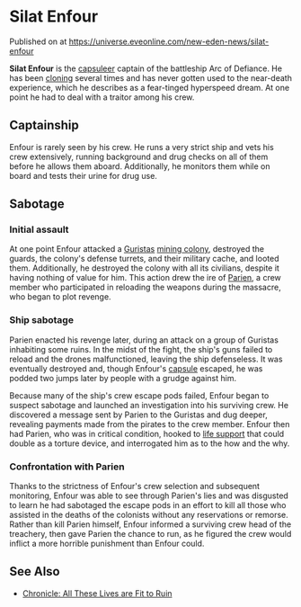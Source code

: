 # Silat Enfour
Published on  at https://universe.eveonline.com/new-eden-news/silat-enfour

**Silat Enfour** is the [capsuleer](15umOALoFBZxVS2oaggvJQ) captain of the
battleship Arc of Defiance. He has been [cloning](5y5CUyA9h4xXY40dInhn3o) several times and has never gotten used to
the near-death experience, which he describes as a fear-tinged
hyperspeed dream. At one point he had to deal with a traitor among his
crew.

Captainship
-----------

Enfour is rarely seen by his crew. He runs a very strict ship and vets
his crew extensively, running background and drug checks on all of them
before he allows them aboard. Additionally, he monitors them while on
board and tests their urine for drug use.

Sabotage
--------

### Initial assault

At one point Enfour attacked a [Guristas](55L861YhB1ZfaAST6ZbhdO) [mining colony](6NQhah6uyVb1Bzg0ifUe5N), destroyed the guards, the colony's
defense turrets, and their military cache, and looted them.
Additionally, he destroyed the colony with all its civilians, despite it
having nothing of value for him. This action drew the ire of
[Parien](1sjSpCCjGiskeadmrsgdKP), a crew member who participated in reloading
the weapons during the massacre, who began to plot revenge.

### Ship sabotage

Parien enacted his revenge later, during an attack on a group of
Guristas inhabiting some ruins. In the midst of the fight, the ship's
guns failed to reload and the drones malfunctioned, leaving the ship
defenseless. It was eventually destroyed and, though Enfour's
[capsule](2klMsyfd5quK05XnGL9wNB) escaped, he was podded two jumps later by people with a grudge against him.

Because many of the ship's crew escape pods failed, Enfour began to
suspect sabotage and launched an investigation into his surviving crew.
He discovered a message sent by Parien to the Guristas and dug deeper,
revealing payments made from the pirates to the crew member. Enfour then
had Parien, who was in critical condition, hooked to [life support](3Yw7WMWdvgqIdnDye9jmq9) that could double as a torture device,
and interrogated him as to the how and the why.

### Confrontation with Parien

Thanks to the strictness of Enfour's crew selection and subsequent
monitoring, Enfour was able to see through Parien's lies and was
disgusted to learn he had sabotaged the escape pods in an effort to kill
all those who assisted in the deaths of the colonists without any
reservations or remorse. Rather than kill Parien himself, Enfour
informed a surviving crew head of the treachery, then gave Parien the
chance to run, as he figured the crew would inflict a more horrible
punishment than Enfour could.

See Also
--------
- [Chronicle: All These Lives are Fit to Ruin](7CoNFiZlgKK70zQ0m1uhiv)
